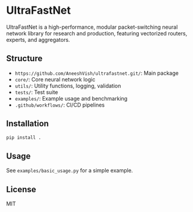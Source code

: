 # UltraFastNet

UltraFastNet is a high-performance, modular packet-switching neural network library for research and production, featuring vectorized routers, experts, and aggregators.

## Structure
- `https://github.com/AneeshVish/ultrafastnet.git/`: Main package
- `core/`: Core neural network logic
- `utils/`: Utility functions, logging, validation
- `tests/`: Test suite
- `examples/`: Example usage and benchmarking
- `.github/workflows/`: CI/CD pipelines

## Installation
```bash
pip install .
```

## Usage
See `examples/basic_usage.py` for a simple example.

## License
MIT
